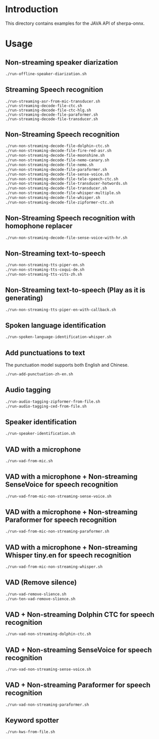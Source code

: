 # Introduction

This directory contains examples for the JAVA API of sherpa-onnx.

# Usage

## Non-streaming speaker diarization

```bash
./run-offline-speaker-diarization.sh
```

## Streaming Speech recognition

```
./run-streaming-asr-from-mic-transducer.sh
./run-streaming-decode-file-ctc.sh
./run-streaming-decode-file-ctc-hlg.sh
./run-streaming-decode-file-paraformer.sh
./run-streaming-decode-file-transducer.sh
```

## Non-Streaming Speech recognition

```bash
./run-non-streaming-decode-file-dolphin-ctc.sh
./run-non-streaming-decode-file-fire-red-asr.sh
./run-non-streaming-decode-file-moonshine.sh
./run-non-streaming-decode-file-nemo-canary.sh
./run-non-streaming-decode-file-nemo.sh
./run-non-streaming-decode-file-paraformer.sh
./run-non-streaming-decode-file-sense-voice.sh
./run-non-streaming-decode-file-tele-speech-ctc.sh
./run-non-streaming-decode-file-transducer-hotwords.sh
./run-non-streaming-decode-file-transducer.sh
./run-non-streaming-decode-file-whisper-multiple.sh
./run-non-streaming-decode-file-whisper.sh
./run-non-streaming-decode-file-zipformer-ctc.sh
```

## Non-Streaming Speech recognition with homophone replacer

```bash
./run-non-streaming-decode-file-sense-voice-with-hr.sh
```

## Non-Streaming text-to-speech

```bash
./run-non-streaming-tts-piper-en.sh
./run-non-streaming-tts-coqui-de.sh
./run-non-streaming-tts-vits-zh.sh
```

## Non-Streaming text-to-speech (Play as it is generating)

```bash
./run-non-streaming-tts-piper-en-with-callback.sh
```

## Spoken language identification

```bash
./run-spoken-language-identification-whisper.sh
```

## Add punctuations to text

The punctuation model supports both English and Chinese.

```bash
./run-add-punctuation-zh-en.sh
```

## Audio tagging

```bash
./run-audio-tagging-zipformer-from-file.sh
./run-audio-tagging-ced-from-file.sh
```

## Speaker identification

```bash
./run-speaker-identification.sh
```

## VAD with a microphone

```bash
./run-vad-from-mic.sh
```

## VAD with a microphone + Non-streaming SenseVoice for speech recognition

```bash
./run-vad-from-mic-non-streaming-sense-voice.sh
```

## VAD with a microphone + Non-streaming Paraformer for speech recognition

```bash
./run-vad-from-mic-non-streaming-paraformer.sh
```

## VAD with a microphone + Non-streaming Whisper tiny.en for speech recognition

```bash
./run-vad-from-mic-non-streaming-whisper.sh
```

## VAD (Remove silence)

```bash
./run-vad-remove-slience.sh
./run-ten-vad-remove-slience.sh
```

## VAD + Non-streaming Dolphin CTC for speech recognition

```bash
./run-vad-non-streaming-dolphin-ctc.sh
```

## VAD + Non-streaming SenseVoice for speech recognition

```bash
./run-vad-non-streaming-sense-voice.sh
```

## VAD + Non-streaming Paraformer for speech recognition

```bash
./run-vad-non-streaming-paraformer.sh
```

## Keyword spotter

```bash
./run-kws-from-file.sh
```
